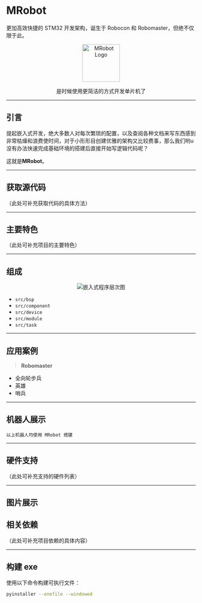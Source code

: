 # MRobot

更加高效快捷的 STM32 开发架构，诞生于 Robocon 和 Robomaster，但绝不仅限于此。

<div align="center">
  <img src="./image/MRobot.jpeg" height="100" alt="MRobot Logo">
  <p>是时候使用更简洁的方式开发单片机了</p>
  <p>
    <!-- <img src="https://img.shields.io/github/license/xrobot-org/XRobot.svg" alt="License">
    <img src="https://img.shields.io/github/repo-size/xrobot-org/XRobot.svg" alt="Repo Size">
    <img src="https://img.shields.io/github/last-commit/xrobot-org/XRobot.svg" alt="Last Commit">
    <img src="https://img.shields.io/badge/language-c/c++-F34B7D.svg" alt="Language"> -->
  </p>
</div>

---

## 引言

提起嵌入式开发，绝大多数人对每次繁琐的配置，以及查阅各种文档来写东西感到非常枯燥和浪费使时间，对于小形形目创建优雅的架构又比较费事，那么我们哟u没有办法快速完成基础环境的搭建后直接开始写逻辑代码呢？

这就是**MRobot**。



---

## 获取源代码

（此处可补充获取代码的具体方法）

---

## 主要特色

（此处可补充项目的主要特色）

---

## 组成

<div align="center">
  <img src="./image/嵌入式程序层次图.png" alt="嵌入式程序层次图">
</div>

- `src/bsp`
- `src/component`
- `src/device`
- `src/module`
- `src/task`

---

## 应用案例

> **Robomaster**

- 全向轮步兵
- 英雄
- 哨兵

---

## 机器人展示

`以上机器人均使用 MRobot 搭建`

---

## 硬件支持

（此处可补充支持的硬件列表）

---

## 图片展示


## 相关依赖

（此处可补充项目依赖的具体内容）

---

## 构建 exe

使用以下命令构建可执行文件：

```bash
pyinstaller --onefile --windowed 